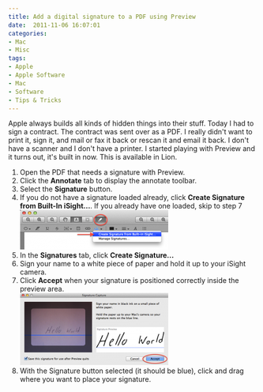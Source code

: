 ```yaml
---
title: Add a digital signature to a PDF using Preview
date:  2011-11-06 16:07:01
categories:
- Mac
- Misc
tags:
- Apple
- Apple Software
- Mac
- Software
- Tips & Tricks
---
```


Apple always builds all kinds of hidden things into their stuff. Today I had to sign a contract. The contract was sent over as a PDF. I really didn't want to print it, sign it, and mail or fax it back or rescan it and email it back. I don't have a scanner and I don't have a printer. I started playing with Preview and it turns out, it's built in now. This is available in Lion.

1. Open the PDF that needs a signature with Preview.
2. Click the **Annotate** tab to display the annotate toolbar.
3. Select the **Signature** button.
4. If you do not have a signature loaded already, click **Create Signature from Built-In iSight...**. If you already have one loaded, skip to step 7  
    <a href="/assets/images/posts/2011/11/signature_annotate.png" rel="shadowbox"><img src="/assets/images/posts/2011/11/signature_annotate-300x80.png" alt="" title="signature_annotate" width="300" height="80" class="alignnone size-medium wp-image-956" /></a>
5. In the **Signatures** tab, click **Create Signature...**
6. Sign your name to a white piece of paper and hold it up to your iSight camera.
7. Click **Accept** when your signature is positioned correctly inside the preview area.  
    <a href="/assets/images/posts/2011/11/signature_capture.png" rel="shadowbox"><img src="/assets/images/posts/2011/11/signature_capture-300x146.png" alt="" title="signature_capture" width="300" height="146" class="alignnone size-medium wp-image-957" /></a>
8. With the Signature button selected (it should be blue), click and drag where you want to place your signature.
